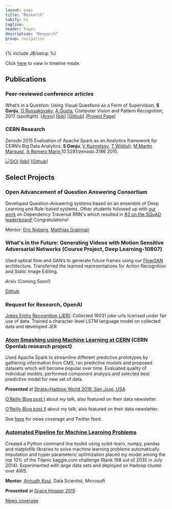 ```yaml
---
layout: page
title: "Research"
tabify: h2
tagline: 
header: Pages
description: "Research"
group: navigation
---
```

{% include JB/setup %}

Click [here](http://sidgan.me/timeline) to view in timeline mode.

## Publications

###   Peer-reviewed conference articles

What’s in a Question: Using Visual Questions as a Form of Supervision, **S Ganju**, [O Russakovsky](http://www.cs.cmu.edu/~orussako/index.html), [A Gupta](http://www.cs.cmu.edu/~abhinavg/), Computer Vision and Pattern Recognition, 2017 (spotlight).
[[Arxiv](https://arxiv.org/pdf/1704.03895.pdf)] [[bib](http://sidgan.me/images/GanjuCVPR17.bib)] [[Github](https://github.com/sidgan/whats_in_a_question)] [[Project Page](http://sidgan.me/whats_in_a_question/)]

### CERN Research

Zenodo 2015 Evaluation of Apache Spark as an Analytics framework for CERN’s Big Data
Analytics, **S Ganju**, [V Kuznetsov](https://www.classe.cornell.edu/~vk/), [T Wildish](http://www.nersc.gov/about/nersc-staff/data-science-engagement-group/tony-wildish/), [M Martin Marquez](http://openlab.cern/about/people/manuel-martin-marquez), [A Romero Marin](http://openlab.cern/about/people/antonio-romero-marin),10.5281/zenodo.3186 2015.

[![DOI](https://zenodo.org/badge/doi/10.5281/zenodo.31861.svg)](http://dx.doi.org/10.5281/zenodo.31861) [[bib](https://zenodo.org/record/31861/export/hx#.WLx2_RIrJE4)] [[Github](https://github.com/sidgan/LHCDataAnalysis)]



## Select Projects

### Open Advancement of Question Answering Consortium

Developed Question-Answering systems based on an ensemble of Deep Learning and Rule-based systems. Other students followed up with [our work](https://github.com/mgrabmair/dependency-traversal-rnn) on Dependency Traversal RNN's which resulted in [#3 on the SQuAD leaderboard!](https://rajpurkar.github.io/SQuAD-explorer/) Congratulations!  

Mentor: [Eric Nyberg](http://www.cs.cmu.edu/~ehn/), [Matthias Grabmair](http://www.andrew.cmu.edu/user/mgrabmai/)

### What's in the Future: Generating Videos with Motion Sensitive Adversarial Networks (Course Project, Deep Learning-10807)

Used optical flow and GAN’s to generate future frames using our [FlowGAN](https://github.com/OMGitsHongyu/Frame_prediction_cGAN) architecture. Transferred the learned representations for Action Recognition and Static Image Editing.

Arxiv (Coming Soon!)

[Github](https://github.com/OMGitsHongyu/Frame_prediction_cGAN)


### Request for Research, OpenAI
[Jokes Entity Recognition (JER)](https://github.com/sidgan/Is_this_a_joke): Collected 16031 joke-urls licensed under fair use of data. Trained a character-level LSTM language model on collected data and developed JER



### [Atom Smashing using Machine Learning at CERN](http://sidgan.me/technical/hackathon/2015/08/17/Summer-Internship-CERN-I) (CERN Openlab research project)
Used Apache Spark to streamline different predictive prototypes by gathering information from CMS, ran predictive models and proposed datasets which will become popular over time. Evaluated quality of individual models, performed component analysis and selected best predictive model for new set of data. 

**Presented** at [Strata+Hadoop World 2016, San Jose, USA](http://conferences.oreilly.com/strata/strata-ca-2016/public/schedule/detail/47052)

[O’Reilly Blog post I](https://www.oreilly.com/ideas/cern-seeks-to-predict-new-and-popular-data-sets) about my talk, also featured on their data newsletter.

[O’Reilly Blog post II](https://www.oreilly.com/learning/apache-spark-for-atom-smashing-experiments) about my talk, also featured on their data newsletter.

See [here](http://sidgan.me/technical/2016/04/03/Strata+Hadoop-Conference) for news coverage and Twitter feed. 

### [Automated Pipeline for Machine Learning Problems](http://sidgan.me/technical/2014/12/14/pipeline-for-ml)

Created a Python command line toolkit using scikit-learn, numpy, pandas and matplotlib libraries to solve machine learning problems automatically. Imputation and hyper parameteric optimization placed my model among the top 10% of the Titanic kaggle.com challenge (Rank 198 out of 2035 in July 2014). Experimented with large data sets and deployed on Hadoop cluster over AWS. 

**Mentor**: [Anirudh Koul](https://www.linkedin.com/in/anirudhkoul), Data Scientist, Microsoft

**Presented** at [Grace Hopper 2015](http://schedule.gracehopper.org/speaker/siddha-ganju/)

[News coverage](http://sidgan.me/technical/hackathon/2015/10/19/ghc-texas)

